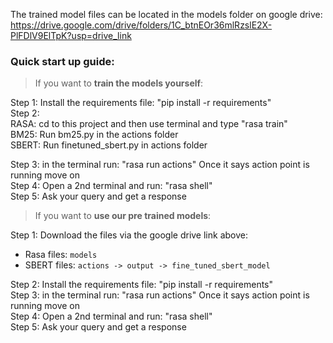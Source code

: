 The trained model files can be located in the models folder on google drive:  
https://drive.google.com/drive/folders/1C_btnEOr36mlRzslE2X-PlFDlV9ElTpK?usp=drive_link  

### Quick start up guide:  

> If you want to **train the models yourself**:  

Step 1: Install the requirements file: "pip install -r requirements"  
Step 2:  
RASA: cd to this project and then use terminal and type "rasa train"  
BM25: Run bm25.py in the actions folder  
SBERT: Run finetuned_sbert.py in actions folder  

Step 3: in the terminal run: "rasa run actions" Once it says action point is running move on  
Step 4: Open a 2nd terminal and run: "rasa shell"  
Step 5: Ask your query and get a response  

> If you want to **use our pre trained models**:  

Step 1: Download the files via the google drive link above:  
* Rasa files: `models`   
* SBERT files: `actions -> output -> fine_tuned_sbert_model`    

Step 2: Install the requirements file: "pip install -r requirements"  
Step 3: in the terminal run: "rasa run actions" Once it says action point is running move on  
Step 4: Open a 2nd terminal and run: "rasa shell"  
Step 5: Ask your query and get a response  